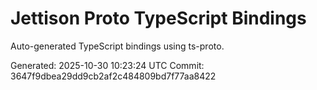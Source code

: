# Jettison Proto TypeScript Bindings

Auto-generated TypeScript bindings using ts-proto.

Generated: 2025-10-30 10:23:24 UTC
Commit: 3647f9dbea29dd9cb2af2c484809bd7f77aa8422
